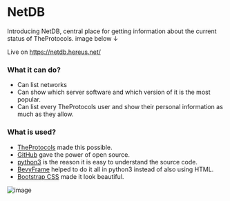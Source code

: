 # NetDB

Introducing NetDB, central place for getting information about the current status of TheProtocols. image below ↓

Live on https://netdb.hereus.net/

### What it can do?
- Can list networks
- Can show which server software and which version of it is the most popular.
- Can list every TheProtocols user and show their personal information as much as they allow.

### What is used?
- [TheProtocols](https://github.com/islekcaganmert/TheProtocols) made this possible.
- [GitHub](https://github.com/) gave the power of open source.
- [python3](https://python.org) is the reason it is easy to understand the source code.
- [BevyFrame](https://github.com/islekcaganmert/bevyframe) helped to do it all in python3 instead of also using HTML.
- [Bootstrap CSS](https://getbootstrap.com/) made it look beautiful.

![image](https://github.com/islekcaganmert/NetDB/assets/107067529/07ed90a6-803a-4886-a149-b63718215ef2)
